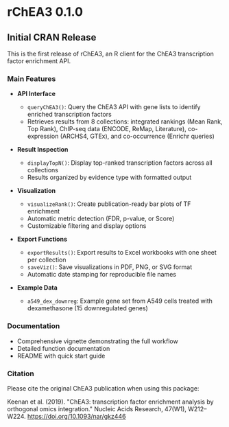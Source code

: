 # rChEA3 0.1.0

## Initial CRAN Release

This is the first release of rChEA3, an R client for the ChEA3 transcription 
factor enrichment API.

### Main Features

* **API Interface**
  - `queryChEA3()`: Query the ChEA3 API with gene lists to identify enriched 
    transcription factors
  - Retrieves results from 8 collections: integrated rankings (Mean Rank, 
    Top Rank), ChIP-seq data (ENCODE, ReMap, Literature), co-expression 
    (ARCHS4, GTEx), and co-occurrence (Enrichr queries)

* **Result Inspection**
  - `displayTopN()`: Display top-ranked transcription factors across all 
    collections
  - Results organized by evidence type with formatted output

* **Visualization**
  - `visualizeRank()`: Create publication-ready bar plots of TF enrichment
  - Automatic metric detection (FDR, p-value, or Score)
  - Customizable filtering and display options

* **Export Functions**
  - `exportResults()`: Export results to Excel workbooks with one sheet 
    per collection
  - `saveViz()`: Save visualizations in PDF, PNG, or SVG format
  - Automatic date stamping for reproducible file names

* **Example Data**
  - `a549_dex_downreg`: Example gene set from A549 cells treated with 
    dexamethasone (15 downregulated genes)

### Documentation

* Comprehensive vignette demonstrating the full workflow
* Detailed function documentation
* README with quick start guide

### Citation

Please cite the original ChEA3 publication when using this package:

Keenan et al. (2019). "ChEA3: transcription factor enrichment analysis by 
orthogonal omics integration." Nucleic Acids Research, 47(W1), W212–W224. 
https://doi.org/10.1093/nar/gkz446
